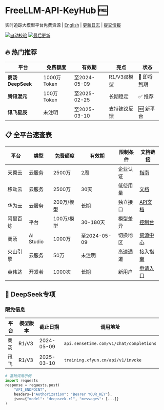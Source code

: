 # FreeLLM-API-KeyHub 🆓

实时追踪大模型平台免费资源 | [English](README_EN.md) | [更新日志](#更新日志) | [提交情报](CONTRIBUTING.md)

[![自动校验](https://github.com/yourname/FreeLLM-Resources/actions/workflows/validate.yml/badge.svg)](https://github.com/yourname/FreeLLM-Resources/actions)
[![最后更新](https://img.shields.io/badge/最后更新-2024.03.15-blue)](https://github.com/yourname/FreeLLM-Resources/commits/main)

## 🔥 热门推荐
平台 | 免费额度 | 有效期 | 亮点 | 状态
--- | --- | --- | --- | ---
**商汤DeepSeek** | 1000万Token | 至2024-05-09 | R1/V3双模型 | 🚨 即将到期
**腾讯混元** | 100万Token | 至2025-02-25 | 长期稳定 | ✅ 推荐
**讯飞星辰** | 未注明 | 至2025-03-10 | 支持建议反馈 | 🆕 新平台

## 📋 全平台速查表
平台 | 类型 | 免费额度 | 有效期 | 限制条件 | 文档链接
--- | --- | --- | --- | --- | ---
天翼云 | 云服务 | 2500万 | 2周 | 企业认证 | [指南](https://www.ctyun.cn/act/xirang/deepseek)
移动云 | 云服务 | 2500万 | 30天 | 低使用量 | [文档](https://ecloud.10086.cn/portal/act/deepseek)
华为云 | 云服务 | 200万/模型 | 长期 | 独立接口 | [API文档](https://activity.huaweicloud.com/maas-ds.html)
阿里百炼 | 平台 | 100万/模型 | 30-180天 | 模型差异 | [控制台](https://bailian.console.aliyun.com/)
商汤 | AI Studio | 1000万 | 至2024-05-09 | 切换地区 | [资源中心](https://console.sensecore.cn/aistudio)
火山引擎 | 云服务 | 50万 | 未注明 | 高速通道 | [接入指南](https://www.volcengine.com/product/ark)
英伟达 | 开发者 | 1000次 | 长期 | 新用户 | [申请入口](https://build.nvidia.com/explore/discover)

## 🚨 DeepSeek专项
### 限免信息
平台 | 模型版本 | 截止日期 | 调用地址
--- | --- | --- | ---
商汤 | R1/V3 | 2024-05-09 | `api.sensetime.com/v1/chat/completions`
讯飞 | R1/V3 | 2025-03-10 | `training.xfyun.cn/api/v1/invoke`

```python
# 基础调用示例
import requests
response = requests.post(
    "API_ENDPOINT",
    headers={"Authorization": "Bearer YOUR_KEY"},
    json={"model": "deepseek-r1", "messages": [...]}
)
